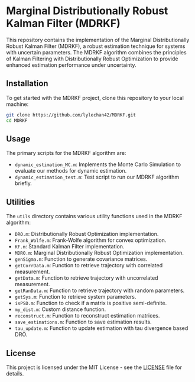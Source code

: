 # Marginal Distributionally Robust Kalman Filter (MDRKF)

This repository contains the implementation of the Marginal Distributionally Robust Kalman Filter (MDRKF), a robust estimation technique for systems with uncertain parameters. The MDRKF algorithm combines the principles of Kalman Filtering with Distributionally Robust Optimization to provide enhanced estimation performance under uncertainty.

## Installation

To get started with the MDRKF project, clone this repository to your local machine:

```bash
git clone https://github.com/lylechan42/MDRKF.git
cd MDRKF
```

## Usage

The primary scripts for the MDRKF algorithm are:

- `dynamic_estimation_MC.m`: Implements the Monte Carlo Simulation to evaluate our methods for dynamic estimation.
- `dynamic_estimation_test.m`: Test script to run our MDRKF algorithm briefly.

## Utilities

The `utils` directory contains various utility functions used in the MDRKF algorithm:

- `DRO.m`: Distributionally Robust Optimization implementation.
- `Frank_Wolfe.m`: Frank-Wolfe algorithm for convex optimization.
- `KF.m`: Standard Kalman Filter implementation.
- `MDRO.m`: Marginal Distributionally Robust Optimization implementation.
- `genSigma.m`: Function to generate covariance matrices.
- `getCorrData.m`: Function to retrieve trajectory with correlated measurement.
- `getData.m`: Function to retrieve trajectory with uncorrelated measurement.
- `getRanData.m`: Function to retrieve trajectory with random parameters.
- `getSys.m`: Function to retrieve system parameters.
- `isPSD.m`: Function to check if a matrix is positive semi-definite.
- `my_dist.m`: Custom distance function.
- `reconstruct.m`: Function to reconstruct estimation matrices.
- `save_estimations.m`: Function to save estimation results.
- `tau_update.m`: Function to update estimation with tau divergence based DRO.

## License

This project is licensed under the MIT License - see the [LICENSE](https://chat.openai.com/c/LICENSE) file for details.
